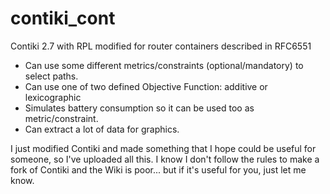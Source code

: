 # contiki_cont
Contiki 2.7 with RPL modified for router containers described in RFC6551

- Can use some different metrics/constraints (optional/mandatory) to select paths.
- Can use one of two defined Objective Function: additive or lexicographic
- Simulates battery consumption so it can be used too as metric/constraint.
- Can extract a lot of data for graphics. 

I just modified Contiki and made something that I hope could be useful for someone, so I've uploaded all this. I know I don't follow the rules to make a fork of Contiki and the Wiki is poor... but if it's useful for you, just let me know.
